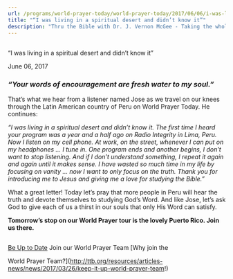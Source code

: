 ```yaml
---
url: /programs/world-prayer-today/world-prayer-today/2017/06/06/i-was-living-in-a-spiritual-desert-and-didn-t-know-it
title: "“I was living in a spiritual desert and didn’t know it”"
description: "Thru the Bible with Dr. J. Vernon McGee - Taking the whole Word to the whole world"
---
```







## 
 “I was living in a spiritual desert and didn’t know it”


June 06, 2017




### *“Your words of encouragement are fresh water to my soul.”*


That’s what we hear from a listener named Jose as we travel on our knees through the Latin American country of Peru on World Prayer Today. He continues:


*“I was living in a spiritual desert and didn’t know it. The first time I heard your program was a year and a half ago on Radio Integrity in Lima, Peru. Now I listen on my cell phone. At work, on the street, whenever I can put on my headphones … I tune in. One program ends and another begins, I don’t want to stop listening. And if I don’t understand something, I repeat it again and again until it makes sense. I have wasted so much time in my life by focusing on vanity … now I want to only focus on the truth. Thank you for introducing me to Jesus and giving me a love for studying the Bible.”*


What a great letter! Today let’s pray that more people in Peru will hear the truth and devote themselves to studying God’s Word. And like Jose, let’s ask God to give each of us a thirst in our souls that only His Word can satisfy.


**Tomorrow’s stop on our World Prayer tour is the lovely Puerto Rico. Join us there.**







## 




[Be Up to Date](http://feeds.feedburner.com/WorldPrayerToday "World Prayer Today RSS Feed")
Join our World Prayer Team
[Why join the  

World Prayer Team?](http://ttb.org/resources/articles-news/news/2017/03/26/keep-it-up-world-prayer-team!)




